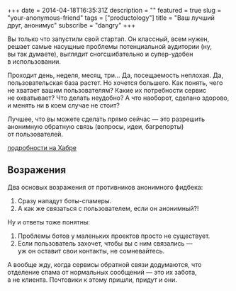 +++
date = 2014-04-18T16:35:31Z
description = ""
featured = true
slug = "your-anonymous-friend"
tags = ["productology"]
title = "Ваш лучший друг, анонимус"
subscribe = "dangry"
+++

Вы только что запустили свой стартап. Он классный, всем нужен, решает самые насущные проблемы потенциальной аудитории (ну, вы так думаете), выглядит сногсшибательно и супер-удобен в использовании.

Проходит день, неделя, месяц, три… Да, посещаемость неплохая. Да, пользовательская база растет. Но хочется большего. Как понять, чего не хватает вашим пользователям? Какие их потребности сервис не охватывает? Что делать неудобно? А что наоборот, сделано здорово, и менять ни в коем случае не стоит?

Лучшее, что вы можете сделать прямо сейчас — это разрешить анонимную обратную связь (вопросы, идеи, багрепорты) от пользователей.

[подробности на Хабре](http://habrahabr.ru/post/219523/)

## Возражения

Два основых возражения от противников анонимного фидбека:

1. Сразу нападут боты-спамеры.
2. А как же связаться с пользователем, если он анонимный?!

Ну и ответы тоже понятны:

1. Проблемы ботов у маленьких проектов просто не существует.
2. Если пользователь захочет, чтобы вы с ним связались — уж он оставит свои контакты, не сомневайтесь.

А вообще жду, когда сервисы обратной связи додумаются, что отделение спама от нормальных сообщений — это их забота, а не клиента. Почтовики к этому пришли, придут и они.
